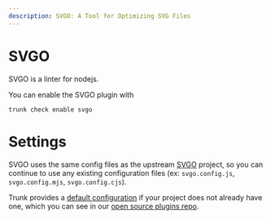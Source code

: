 ```yaml
---
description: SVGO: A Tool for Optimizing SVG Files
---
```


# SVGO

SVGO is a linter for nodejs.

You can enable the SVGO plugin with

```shell
trunk check enable svgo
```

# Settings

SVGO uses the same config files as the 
upstream [SVGO]() project, so you can continue to use any
existing configuration files (ex: `svgo.config.js`, `svgo.config.mjs`, `svgo.config.cjs`).

Trunk provides a [default configuration](https://github.com/trunk-io/plugins/tree/main/linters/svgo) if your project does not already have one,
which you can see in our [open source plugins repo](https://github.com/trunk-io/plugins/tree/main).
